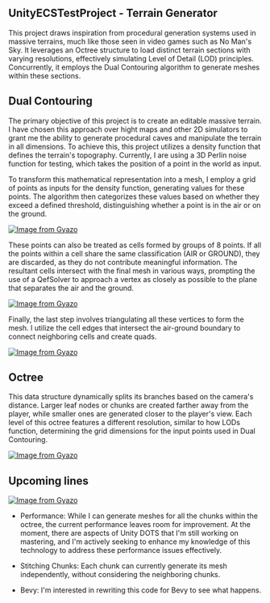 ## UnityECSTestProject - Terrain Generator

This project draws inspiration from procedural generation systems used in massive terrains, much like those seen in video games such as No Man's Sky. It leverages an Octree structure to load distinct terrain sections with varying resolutions, effectively simulating Level of Detail (LOD) principles. Concurrently, it employs the Dual Contouring algorithm to generate meshes within these sections.

## Dual Contouring

The primary objective of this project is to create an editable massive terrain. I have chosen this approach over hight maps and other 2D simulators to grant me the ability to generate procedural caves and manipulate the terrain in all dimensions. To achieve this, this project utilizes a density function that defines the terrain's topography. Currently, I are using a 3D Perlin noise function for testing, which takes the position of a point in the world as input.

To transform this mathematical representation into a mesh, I employ a grid of points as inputs for the density function, generating values for these points. The algorithm then categorizes these values based on whether they exceed a defined threshold, distinguishing whether a point is in the air or on the ground.

[![Image from Gyazo](https://i.gyazo.com/a9878a47638fb7065ead657abdf48887.gif)](https://gyazo.com/a9878a47638fb7065ead657abdf48887)

These points can also be treated as cells formed by groups of 8 points. If all the points within a cell share the same classification (AIR or GROUND), they are discarded, as they do not contribute meaningful information. The resultant cells intersect with the final mesh in various ways, prompting the use of a QefSolver to approach a vertex as closely as possible to the plane that separates the air and the ground.

[![Image from Gyazo](https://i.gyazo.com/a9d0fb6ab7f5bfa36ec3085105ca24f1.gif)](https://gyazo.com/a9d0fb6ab7f5bfa36ec3085105ca24f1)

Finally, the last step involves triangulating all these vertices to form the mesh. I utilize the cell edges that intersect the air-ground boundary to connect neighboring cells and create quads.

[![Image from Gyazo](https://i.gyazo.com/0110a47e3ec2a27efa6d3f2cc037560d.gif)](https://gyazo.com/0110a47e3ec2a27efa6d3f2cc037560d)

## Octree

This data structure dynamically splits its branches based on the camera's distance. Larger leaf nodes or chunks are created farther away from the player, while smaller ones are generated closer to the player's view. Each level of this octree features a different resolution, similar to how LODs function, determining the grid dimensions for the input points used in Dual Contouring.

[![Image from Gyazo](https://i.gyazo.com/2e2da5ee7e7e2473fbc306866382d540.gif)](https://gyazo.com/2e2da5ee7e7e2473fbc306866382d540)

## Upcoming lines

[![Image from Gyazo](https://i.gyazo.com/5aa1898036f7be2b922908cd427500f7.png)](https://gyazo.com/5aa1898036f7be2b922908cd427500f7)

- Performance: While I can generate meshes for all the chunks within the octree, the current performance leaves room for improvement. At the moment, there are aspects of Unity DOTS that I'm still working on mastering, and I'm actively seeking to enhance my knowledge of this technology to address these performance issues effectively.

- Stitching Chunks: Each chunk can currently generate its mesh independently, without considering the neighboring chunks.

- Bevy: I'm interested in rewriting this code for Bevy to see what happens.